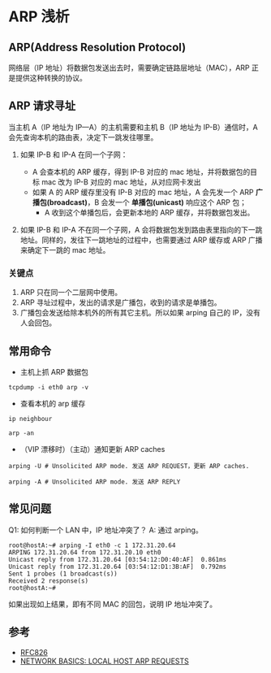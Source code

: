 # ARP 浅析

## ARP(Address Resolution Protocol)

网络层（IP 地址）将数据包发送出去时，需要确定链路层地址（MAC），ARP 正是提供这种转换的协议。

## ARP 请求寻址

当主机 A（IP 地址为 IP—A）的主机需要和主机 B（IP 地址为 IP-B）通信时，A 会先查询本机的路由表，决定下一跳发往哪里。

1. 如果 IP-B 和 IP-A 在同一个子网：
    * A 会查本机的 ARP 缓存，得到 IP-B 对应的 mac 地址，并将数据包的目标 mac 改为 IP-B 对应的 mac 地址，从对应网卡发出
    * 如果 A 的 ARP 缓存里没有 IP-B 对应的 mac 地址，A 会先发一个 ARP **广播包(broadcast)**，B 会发一个 **单播包(unicast)** 响应这个 ARP 包；
        * A 收到这个单播包后，会更新本地的 ARP 缓存，并将数据包发出。

2. 如果 IP-B 和 IP-A 不在同一个子网，A 会将数据包发到路由表里指向的下一跳地址。同样的，发往下一跳地址的过程中，也需要通过 ARP 缓存或 ARP 广播来确定下一跳的 mac 地址。

### 关键点

1. ARP 只在同一个二层网中使用。
2. ARP 寻址过程中，发出的请求是广播包，收到的请求是单播包。
3. 广播包会发送给除本机外的所有其它主机。所以如果 arping 自己的 IP，没有人会回包。

## 常用命令

* 主机上抓 ARP 数据包

```
tcpdump -i eth0 arp -v
```

* 查看本机的 arp 缓存

```
ip neighbour

arp -an
```

* （VIP 漂移时）（主动）通知更新 ARP caches

```
arping -U # Unsolicited ARP mode. 发送 ARP REQUEST，更新 ARP caches.

arping -A # Unsolicited ARP mode. 发送 ARP REPLY
```

## 常见问题

Q1: 如何判断一个 LAN 中，IP 地址冲突了？
A: 通过 arping。

```
root@hostA:~# arping -I eth0 -c 1 172.31.20.64
ARPING 172.31.20.64 from 172.31.20.10 eth0
Unicast reply from 172.31.20.64 [03:54:12:D0:40:AF]  0.861ms
Unicast reply from 172.31.20.64 [03:54:12:D1:3B:AF]  0.792ms
Sent 1 probes (1 broadcast(s))
Received 2 response(s)
root@hostA:~#
```

如果出现如上结果，即有不同 MAC 的回包，说明 IP 地址冲突了。

## 参考

* [RFC826](https://tools.ietf.org/html/rfc826/)
* [NETWORK BASICS: LOCAL HOST ARP REQUESTS](http://www.dummies.com/programming/networking/cisco/network-basics-local-host-arp-requests//)
